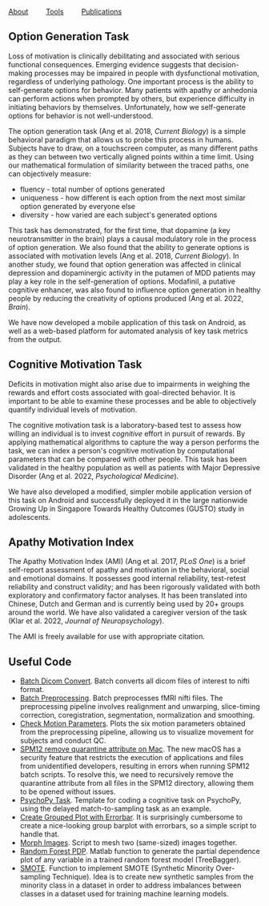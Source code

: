 [About](/index.md) &nbsp;&nbsp;&nbsp;&nbsp;&nbsp;&nbsp;&nbsp; [Tools](/tools.md) &nbsp;&nbsp;&nbsp;&nbsp;&nbsp;&nbsp;&nbsp; [Publications](/publications.md)
 
## Option Generation Task
Loss of motivation is clinically debilitating and associated with serious functional consequences. Emerging evidence suggests that decision-making processes may be impaired in people with dysfunctional motivation, regardless of underlying pathology. One important process is the ability to self-generate options for behavior. Many patients with apathy or anhedonia can perform actions when prompted by others, but experience difficulty in initiating behaviors by themselves. Unfortunately, how we self-generate options for behavior is not well-understood. 

The option generation task (Ang et al. 2018, <i>Current Biology</i>) is a simple behavioral paradigm that allows us to probe this process in humans. Subjects have to draw, on a touchscreen computer, as many different paths as they can between two vertically aligned points within a time limit. Using our mathematical formulation of similarity between the traced paths, one can objectively measure:
* fluency - total number of options generated
* uniqueness - how different is each option from the next most similar option generated by everyone else
* diversity - how varied are each subject's generated options   

This task has demonstrated, for the first time, that dopamine (a key neurotransmitter in the brain) plays a causal modulatory role in the process of option generation. We also found that the ability to generate options is associated with motivation levels (Ang et al. 2018, <i>Current Biology</i>). In another study, we found that option generation was affected in clinical depression and dopaminergic activity in the putamen of MDD patients may play a key role in the self-generation of options. Modafinil, a putative cognitive enhancer, was also found to influence option generation in healthy people by reducing the creativity of options produced (Ang et al. 2022, <i>Brain</i>).

We have now developed a mobile application of this task on Android, as well as a web-based platform for automated analysis of key task metrics from the output. 

## Cognitive Motivation Task
Deficits in motivation might also arise due to impairments in weighing the rewards and effort costs associated with goal-directed behavior. It is important to be able to examine these processes and be able to objectively quantify individual levels of motivation.

The cognitive motivation task is a laboratory-based test to assess how willing an individual is to invest <i>cognitive</i> effort in pursuit of rewards. By applying mathematical algorithms to capture the way a person performs the task, we can index a person's cognitive motivation by computational parameters that can be compared with other people. This task has been validated in the healthy population as well as patients with Major Depressive Disorder (Ang et al. 2022, <i>Psychological Medicine</i>). 

We have also developed a modified, simpler mobile application version of this task on Android and successfully deployed it in the large nationwide Growing Up in Singapore Towards Healthy Outcomes (GUSTO) study in adolescents. 

## Apathy Motivation Index
The Apathy Motivation Index (AMI) (Ang et al. 2017, <i>PLoS One</i>) is a brief self-report assessment of apathy and motivation in the behavioral, social and emotional domains. It possesses good internal reliability, test-retest reliability and construct validity; and has been rigorously validated with both exploratory and confirmatory factor analyses. It has been translated into Chinese, Dutch and German and is currently being used by 20+ groups around the world. We have also validated a caregiver version of the task (Klar et al. 2022, <i>Journal of Neuropsychology</i>). 

The AMI is freely available for use with appropriate citation. 

## Useful Code

* [Batch Dicom Convert](https://github.com/yuensiangang/scripts/blob/05230066dbca892e1e6fe09c1990347a973b4980/spm_job_dicom_convert.m). Batch converts all dicom files of interest to nifti format.  
* [Batch Preprocessing](https://github.com/yuensiangang/scripts/blob/05230066dbca892e1e6fe09c1990347a973b4980/spm_job_preprocessing_new_job.m). Batch preprocesses fMRI nifti files. The preprocessing pipeline involves realignment and unwarping, slice-timing correction, coregistration, segmentation, normalization and smoothing. 
* [Check Motion Parameters](https://github.com/yuensiangang/scripts/blob/05230066dbca892e1e6fe09c1990347a973b4980/script_check_motion.m). Plots the six motion parameters obtained from the preprocessing pipeline, allowing us to visualize movement for subjects and conduct QC.
* [SPM12 remove quarantine attribute on Mac](https://github.com/yuensiangang/scripts/blob/8757e795d2a5a8b4030e8262f13cbe51d8024f43/mac_remove_quarantine_attribute). The new macOS has a security feature that restricts the execution of applications and files from unidentified developers, resulting in errors when running SPM12 batch scripts. To resolve this, we need to recursively remove the quarantine attribute from all files in the SPM12 directory, allowing them to be opened without issues. 
* [PsychoPy Task](https://github.com/yuensiangang/scripts/blob/7497500ef86e635a178d1aafdfd05efbf5155393/task_template_DMS.py). Template for coding a cognitive task on PsychoPy, using the delayed match-to-sampling task as an example.
* [Create Grouped Plot with Errorbar](https://github.com/yuensiangang/scripts/blob/6e0463d26c6f18162e697d5c27e9853dfe30da4b/createGroupedBarPlot.m). It is surprisingly cumbersome to create a nice-looking group barplot with errorbars, so a simple script to handle that.
* [Morph Images](https://github.com/yuensiangang/scripts/blob/2cb53426c6be5e468a26af2cb9b006ebc636f215/morphImages.m). Script to mesh two (same-sized) images together.
* [Random Forest PDP](https://github.com/yuensiangang/scripts/blob/f2d7ab1f9f353a05a74edbfa2f89970f3e8e06f5/pdp_plot.m). Matlab function to generate the partial dependence plot of any variable in a trained random forest model (TreeBagger).
* [SMOTE](https://github.com/yuensiangang/scripts/blob/eb6ace61295442c1418125cfc6a5692edaf59bb4/smote.m). Function to implement SMOTE (Synthetic Minority Over-sampling Technique). Idea is to create new synthetic samples from the minority class in a dataset in order to address imbalances between classes in a dataset used for training machine learning models.
